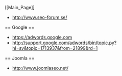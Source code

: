 [[Main_Page]]



* http://www.seo-forum.se/



== Google ==

* https://adwords.google.com
* http://support.google.com/adwords/bin/topic.py?hl=sv&topic=1713937&from=21899&rd=1


== Joomla ==

* http://www.joomlaseo.net/
